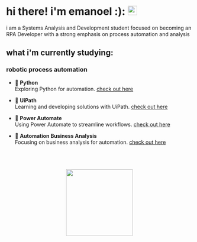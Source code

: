 # hi there! i'm emanoel :): <img src="https://media.giphy.com/media/hvRJCLFzcasrR4ia7z/giphy.gif" width="25px">

i am a Systems Analysis and Development student focused on becoming an RPA Developer with a strong emphasis on process automation and analysis

## what i'm currently studying:

### robotic process automation

- 📌 **Python**  
  Exploring Python for automation. [check out here](https://github.com/emanoelcampos/python)
  
- 📌 **UiPath**  
  Learning and developing solutions with UiPath. [check out here](https://github.com/emanoelcampos/automation-developer-uipath)

- 📌 **Power Automate**  
  Using Power Automate to streamline workflows. [check out here](https://github.com/emanoelcampos/power-automate-desktop)

- 📌 **Automation Business Analysis**  
  Focusing on business analysis for automation. [check out here](https://github.com/emanoelcampos/automation-business-analyst)


<br>
<br>
<br>

<div align="center">
  <a href="https://github.com/emanoelcampos">
  <img height="180em" src="https://github-readme-stats.vercel.app/api/top-langs/?username=emanoelcampos&layout=compact&theme=dark"/>
</div><br>
